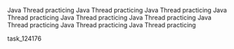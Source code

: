 Java Thread practicing
Java Thread practicing
Java Thread practicing
Java Thread practicing
Java Thread practicing
Java Thread practicing
Java Thread practicing
Java Thread practicing
Java Thread practicing

task_124176